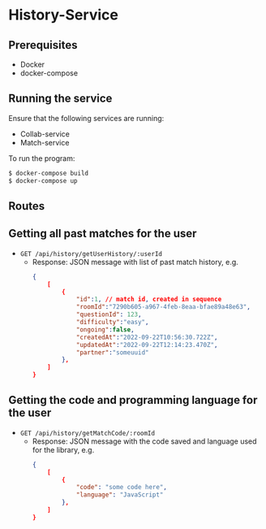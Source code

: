 # History-Service

## Prerequisites
- Docker
- docker-compose

## Running the service
Ensure that the following services are running:

* Collab-service
* Match-service

To run the program:

```sh
$ docker-compose build
$ docker-compose up
```

## Routes

## Getting all past matches for the user
- `GET /api/history/getUserHistory/:userId`
    - Response: JSON message with list of past match history, e.g.
        ```json
        {
            [
                {
                    "id":1, // match id, created in sequence
                    "roomId":"7290b605-a967-4feb-8eaa-bfae89a48e63",
                    "questionId": 123,
                    "difficulty":"easy",
                    "ongoing":false,
                    "createdAt":"2022-09-22T10:56:30.722Z",
                    "updatedAt":"2022-09-22T12:14:23.470Z",
                    "partner":"someuuid"
                },
            ]
        }

## Getting the code and programming language for the user
- `GET /api/history/getMatchCode/:roomId`
    - Response: JSON message with the code saved and language used for the library, e.g.
        ```json
        {
            [
                {
                    "code": "some code here",
                    "language": "JavaScript"
                },
            ]
        }
